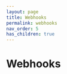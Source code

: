 ```yaml
---
layout: page
title: Webhooks
permalink: webhooks
nav_order: 5
has_children: true
---
```


# Webhooks
